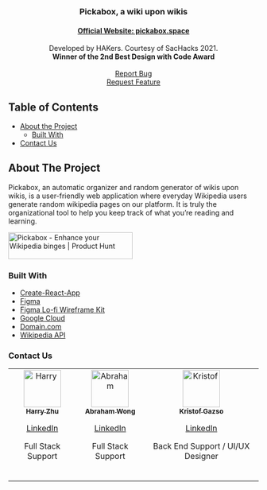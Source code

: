 <!-- PROJECT LOGO -->
<br />
<p align="center">
  <h3 align="center">Pickabox, a wiki upon wikis</h3>
  <h4 align="center"><a target="_blank" href="http://pickabox.space">Official Website: pickabox.space</a></h4>

  <p align="center">
    Developed by HAKers. Courtesy of SacHacks 2021.
    <br>
    <b>Winner of the 2nd Best Design with Code Award</b>
    <br>
    <br>
  <a href="https://github.com/kristofgazso/pickabox.space/issues">Report Bug</a>
  <br>
  <a href="https://github.com/kristofgazso/pickabox.space/issues">Request Feature</a>
  </p>
</p>


<!-- TABLE OF CONTENTS -->
## Table of Contents

* [About the Project](#about-the-project)
  * [Built With](#built-with)
* [Contact Us](#contact-us)


<!-- ABOUT THE PROJECT -->
## About The Project

Pickabox, an automatic organizer and random generator of wikis upon wikis, is a user-friendly web application where everyday Wikipedia users generate random wikipedia pages on our platform. It is truly the organizational tool to help you keep track of what you’re reading and learning.


<a href="https://www.producthunt.com/posts/pickabox?utm_source=badge-featured&utm_medium=badge&utm_souce=badge-pickabox" target="_blank"><img src="https://api.producthunt.com/widgets/embed-image/v1/featured.svg?post_id=285436&theme=light" alt="Pickabox - Enhance your Wikipedia binges | Product Hunt" style="width: 250px; height: 54px;" width="250" height="54" /></a>

### Built With
* [Create-React-App](https://reactjs.org/docs/create-a-new-react-app.html)
* [Figma](https://www.figma.com/)
* [Figma Lo-fi Wireframe Kit](https://www.figma.com/community/file/887892609124245416/Lo-fi-Wireframe-Kit)
* [Google Cloud](https://cloud.google.com/)
* [Domain.com](https://www.domain.com/)
* [Wikipedia API](https://en.wikipedia.org/w/api.php)


<!-- CONTACT -->
### Contact Us

<table>
  <tr>
    <td align="center">
      <a href="https://github.com/HarryZ10">
        <img src="https://avatars0.githubusercontent.com/u/32529321?s=460&v=4" width="75px;" alt="Harry"/>
        <br />
        <sub>
          <b>Harry Zhu</b>
          <br>
          <p><a href="https://linkedin.com/in/harryjzhu">LinkedIn</a></p>
          <p>Full Stack Support</p>
        </sub>
      </a>
      <br/>
    </td>
    <td align="center"><a href="https://github.com/abrahamwwy">
      <img src="https://avatars.githubusercontent.com/u/46876547?s=460&u=92f9efc93ba77c345c2bd387371ae7967bc779ae&v=4" width="75px;" alt="Abraham"/>
      <br />
      <sub>
        <b>Abraham Wong</b>
        <br>
          <p><a href="https://linkedin.com/in/abraham-wong-wy">LinkedIn</a></p>
          <p>Full Stack Support</p>
      </sub></a>
      <br/>
    </td>
    <td align="center">
      <a href="https://github.com/kristofgazso">
        <img src="https://avatars.githubusercontent.com/u/17406948?s=460&u=f66d1c6ba22b18b60de9bf749a550a1d342f42a6&v=4" width="75px;" alt="Kristof"/><br />
        <sub>
          <b>Kristof Gazso</b>
          <br>
          <p><a href="https://linkedin.com/in/kristofgazso">LinkedIn</a></p>
          <p>Back End Support / UI/UX Designer</p>
        </sub>
      </a>
      <br/>
    </td>
    </tr>  
</table>
